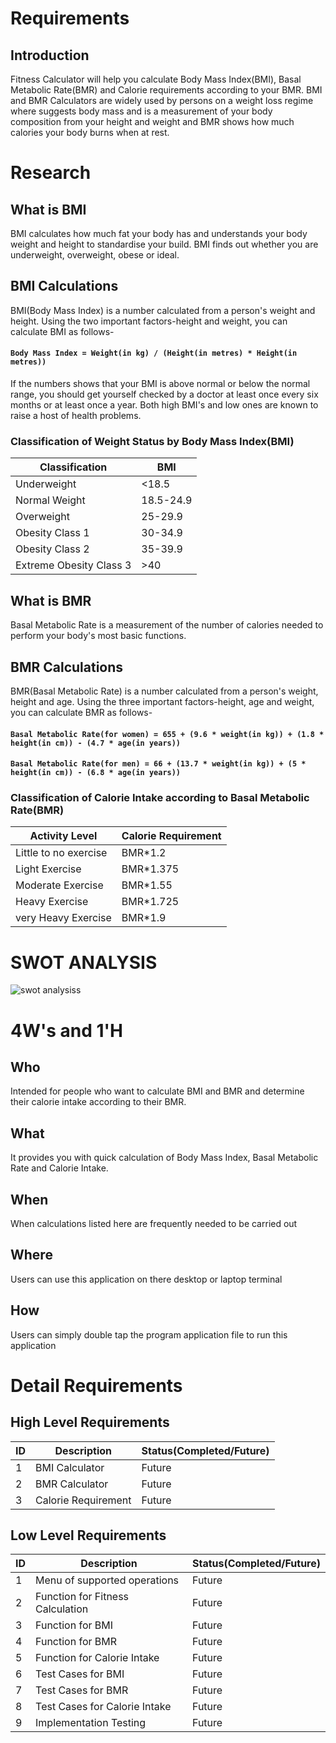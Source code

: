 # Requirements
## Introduction
Fitness Calculator will help you calculate Body Mass Index(BMI), Basal Metabolic Rate(BMR) and Calorie requirements according to your BMR. BMI and BMR Calculators are widely used by persons on a weight loss regime where suggests body mass and is a measurement of your body composition from your height and weight and BMR shows how much calories your body burns when at rest.

# Research
## What is BMI
BMI calculates how much fat your body has and understands your body weight and height to standardise your build. BMI finds out whether you are underweight, overweight, obese or ideal.

## BMI Calculations
BMI(Body Mass Index) is a number calculated from a person's weight and height.
Using the two important factors-height and weight, you can calculate BMI as follows-
#### `Body Mass Index = Weight(in kg) / (Height(in metres) * Height(in metres))`
If the numbers shows that your BMI is above normal or below the normal range, you should get yourself checked by a doctor at least once every six months or at least once a year.
Both high BMI's and low ones are known to raise a host of health problems.

### Classification of Weight Status by Body Mass Index(BMI)
| Classification           | BMI           |
| -------------            | ------------- |
| Underweight              | <18.5         |
| Normal Weight            | 18.5-24.9     |
| Overweight               | 25-29.9       |
| Obesity Class 1          | 30-34.9       |
| Obesity Class 2          | 35-39.9       |
| Extreme Obesity Class 3  | >40           |

## What is BMR
Basal Metabolic Rate is a measurement of the number of calories needed to perform your body's most basic functions.

## BMR Calculations
BMR(Basal Metabolic Rate) is a number calculated from a person's weight, height and age.
Using the three important factors-height, age and weight, you can calculate BMR as follows-
#### `Basal Metabolic Rate(for women) = 655 + (9.6 * weight(in kg)) + (1.8 * height(in cm)) - (4.7 * age(in years))`
#### `Basal Metabolic Rate(for men) = 66 + (13.7 * weight(in kg)) + (5 * height(in cm)) - (6.8 * age(in years))`

### Classification of Calorie Intake according to Basal Metabolic Rate(BMR)
| Activity Level           | Calorie Requirement          |
| -------------            | ------------- |
| Little to no exercise              | BMR*1.2         |
| Light Exercise           | BMR*1.375     |
| Moderate Exercise               | BMR*1.55       |
| Heavy Exercise        | BMR*1.725       |
| very Heavy Exercise          | BMR*1.9       |

# SWOT ANALYSIS
![swot analysiss](https://user-images.githubusercontent.com/80444408/114815691-5df69200-9dd4-11eb-831d-81b129c509cb.png)



# 4W's and 1'H
## Who
Intended for people who want to calculate BMI and BMR and determine their calorie intake according to their BMR.
## What
It provides you with quick calculation of Body Mass Index, Basal Metabolic Rate and Calorie Intake.
## When
When calculations listed here are frequently needed to be carried out
## Where
Users can use this application on there desktop or laptop terminal
## How
Users can simply double tap the program application file to run this application
# Detail Requirements
## High Level Requirements
| ID          | Description         | Status(Completed/Future) |
| -------------            | ------------- |-------------|
|1             | BMI Calculator         |Future|
| 2           | BMR Calculator     |Future|
| 3            | Calorie Requirement       |Future|

## Low Level Requirements
| ID          | Description         | Status(Completed/Future) |
| -------------            | ------------- |-------------|
|1             |Menu of supported operations         |Future|
| 2           | Function for Fitness Calculation    |Future|
| 3            |Function for BMI       |Future|
| 4            |Function for BMR       |Future|
| 5            |Function for Calorie Intake       |Future|
| 6            |Test Cases for BMI       |Future|
| 7            |Test Cases for BMR       |Future|
| 8            |Test Cases for Calorie Intake       |Future|
| 9            |Implementation Testing       |Future|

